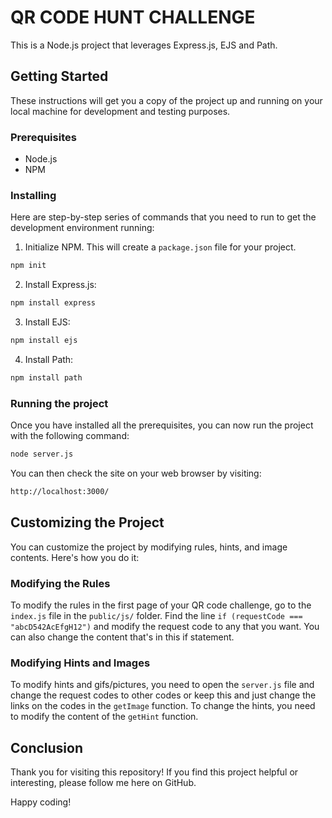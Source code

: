 # QR CODE HUNT CHALLENGE

This is a Node.js project that leverages Express.js, EJS and Path.

## Getting Started

These instructions will get you a copy of the project up and running on your local machine for development and testing purposes. 

### Prerequisites

- Node.js
- NPM

### Installing

Here are step-by-step series of commands that you need to run to get the development environment running:

1. Initialize NPM. This will create a `package.json` file for your project.

```bash
npm init
```

2. Install Express.js:

```bash
npm install express
```

3. Install EJS:

```bash
npm install ejs
```

4. Install Path:

```bash
npm install path
```

### Running the project

Once you have installed all the prerequisites, you can now run the project with the following command:

```bash
node server.js
```

You can then check the site on your web browser by visiting:

```bash
http://localhost:3000/
```

## Customizing the Project

You can customize the project by modifying rules, hints, and image contents. Here's how you do it:

### Modifying the Rules

To modify the rules in the first page of your QR code challenge, go to the `index.js` file in the `public/js/` folder. Find the line `if (requestCode === "abcD542AcEfgH12")` and modify the request code to any that you want. You can also change the content that's in this if statement.

### Modifying Hints and Images

To modify hints and gifs/pictures, you need to open the `server.js` file and change the request codes to other codes or keep this and just change the links on the codes in the `getImage` function. To change the hints, you need to modify the content of the `getHint` function.

## Conclusion

Thank you for visiting this repository! If you find this project helpful or interesting, please follow me here on GitHub.

Happy coding!

